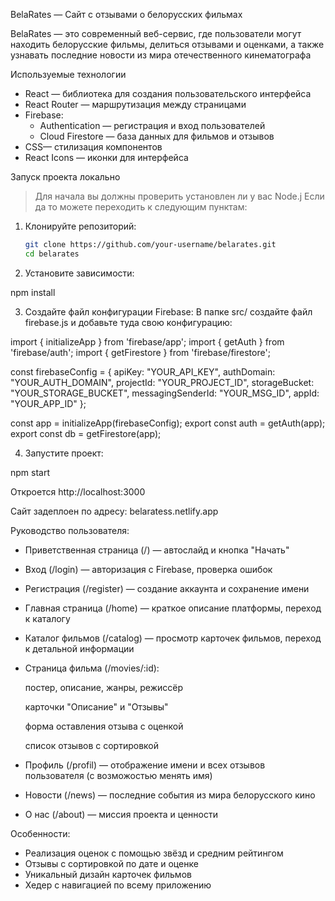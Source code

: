 BelaRates — Сайт с отзывами о белорусских фильмах


BelaRates — это современный веб-сервис, где пользователи могут находить белорусские фильмы, делиться отзывами и оценками, а также узнавать последние новости из мира отечественного кинематографа


Используемые технологии

- React — библиотека для создания пользовательского интерфейса
- React Router — маршрутизация между страницами
- Firebase:
  - Authentication — регистрация и вход пользователей
  - Cloud Firestore — база данных для фильмов и отзывов
- CSS— стилизация компонентов
- React Icons — иконки для интерфейса


Запуск проекта локально

>Для начала вы должны проверить установлен ли у вас Node.j
Если да то можете переходить к следующим пунктам:
1. Клонируйте репозиторий:
    ```bash
   git clone https://github.com/your-username/belarates.git
   cd belarates
    ```
2. Установите зависимости:

npm install

3. Cоздайте файл конфигурации Firebase:
В папке src/ создайте файл firebase.js и добавьте туда свою конфигурацию:

import { initializeApp } from 'firebase/app';
import { getAuth } from 'firebase/auth';
import { getFirestore } from 'firebase/firestore';

const firebaseConfig = {
  apiKey: "YOUR_API_KEY",
  authDomain: "YOUR_AUTH_DOMAIN",
  projectId: "YOUR_PROJECT_ID",
  storageBucket: "YOUR_STORAGE_BUCKET",
  messagingSenderId: "YOUR_MSG_ID",
  appId: "YOUR_APP_ID"
};

const app = initializeApp(firebaseConfig);
export const auth = getAuth(app);
export const db = getFirestore(app);

4. Запустите проект:

npm start

Откроется http://localhost:3000


Сайт задеплоен по адресу: belaratess.netlify.app


Руководство пользователя:
- Приветственная страница (/) — автослайд и кнопка "Начать"
- Вход (/login) — авторизация с Firebase, проверка ошибок
- Регистрация (/register) — создание аккаунта и сохранение имени
- Главная страница (/home) — краткое описание платформы, переход к каталогу
- Каталог фильмов (/catalog) — просмотр карточек фильмов, переход к детальной информации
- Страница фильма (/movies/:id):

    постер, описание, жанры, режиссёр

    карточки "Описание" и "Отзывы"

    форма оставления отзыва с оценкой

    список отзывов с сортировкой

- Профиль (/profil) — отображение имени и всех отзывов пользователя (с возможостью менять имя)
- Новости (/news) — последние события из мира белорусского кино
- О нас (/about) — миссия проекта и ценности


Особенности:
- Реализация оценок с помощью звёзд и средним рейтингом
- Отзывы с сортировкой по дате и оценке
- Уникальный дизайн карточек фильмов
- Хедер с навигацией по всему приложению



